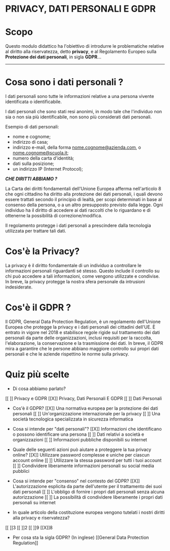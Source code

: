 <!--
author: Alessio Baldoni, Alessandro Burattini, Matteo Ciccarini

email: alessio.baldoni@savoiabenincasa.it, alessandro.burattini@savoiabenincasa.it, matteo.ciccarini@savoiabenincasa.it

version:  0.0.1

language: it

narrator: IT Italian Male

comment:  Questo lavoro servirà  a introdurre l'argomento della privacy, il trattamento dei dati personali e GDPR  

-->

# PRIVACY, DATI PERSONALI E GDPR

# Scopo

Questo modulo didattico ha l'obiettivo di introdurre le problematiche relative al diritto alla riservatezza, detto **privacy**, e al Regolamento Europeo sulla **Protezione dei dati personali**, in sigla **GDPR**...

---

# Cosa sono i dati personali ?

I dati personali sono tutte le informazioni relative a una persona vivente identificata o identificabile.

I dati personali che sono stati resi anonimi, in modo tale che l'individuo non sia o non sia più identificabile, non sono più considerati dati personali.

Esempio di dati personali:
- nome e cognome;
- indirizzo di casa;
- indirizzo e-mail, della forma nome.cognome@azienda.com, o nome.cognome@scuola.it;
- numero della carta d'identità;
- dati sulla posizione;
- un indirizzo IP (Internet Protocol);

_**CHE DIRITTI ABBIAMO ?**_

La Carta dei diritti fondamentali dell'Unione Europea afferma nell'articolo 8 che ogni cittadino ha diritto alla protezione dei dati personali, i quali devono essere trattati secondo il principio di lealtà, per scopi determinati in base al consenso della persona, o a un altro presupposto previsto dalla legge. Ogni individuo ha il diritto di accedere ai dati raccolti che lo riguardano e di ottenerne la possibilità di correzione/modifica.

Il regolamento protegge i dati personali a prescindere dalla tecnologia utilizzata per trattare tali dati.

# **Cos'è la Privacy?**

La privacy è il diritto fondamentale di un individuo a controllare le informazioni personali riguardanti sé stesso. Questo include il controllo su chi può accedere a tali informazioni, come vengono utilizzate e condivise. In breve, la privacy protegge la nostra sfera personale da intrusioni indesiderate.

# **Cos'è il GDPR ?**


Il GDPR, General Data Protection Regulation, è un regolamento dell'Unione Europea che protegge la privacy e i dati personali dei cittadini dell'UE. È entrato in vigore nel 2018 e stabilisce regole rigide sul trattamento dei dati personali da parte delle organizzazioni, inclusi requisiti per la raccolta, l'elaborazione, la conservazione e la trasmissione dei dati. In breve, il GDPR mira a garantire che le persone abbiano maggiore controllo sui propri dati personali e che le aziende rispettino le norme sulla privacy.

# Quiz più scelte
- Di cosa abbiamo parlato?

[[ ]] Privacy e GDPR
[[X]] Privacy, Dati Personali E GDPR
[[ ]] Dati Personali 


- Cos'è il GDPR?
[[X]] Una normativa europea per la protezione dei dati personali
[[ ]] Un'organizzazione internazionale per la privacy
[[ ]] Una società tecnologica specializzata in sicurezza informatica

- Cosa si intende per "dati personali"?
[[X]] Informazioni che identificano o possono identificare una persona
[[ ]] Dati relativi a società e organizzazioni
[[ ]] Informazioni pubbliche disponibili su internet

-  Quale delle seguenti azioni può aiutare a proteggere la tua privacy online?
[[X]] Utilizzare password complesse e uniche per ciascun account online
[[ ]] Utilizzare la stessa password per tutti i tuoi account
[[ ]] Condividere liberamente informazioni personali su social media pubblici

- Cosa si intende per "consenso" nel contesto del GDPR?
[[X]] L'autorizzazione esplicita da parte dell'utente per il trattamento dei suoi dati personali
[[ ]] L'obbligo di fornire i propri dati personali senza alcuna autorizzazione
[[ ]] La possibilità di condividere liberamente i propri dati personali su internet

- In quale articolo della costituzione europea vengono tutelati i nostri diritti alla privacy e riservatezza?

[[ ]]3
[[ ]]2
[[ ]]9
[[X]]8

- Per cosa sta la sigla GDPR? (In inglese)
[[General Data Protection Regulation]]

